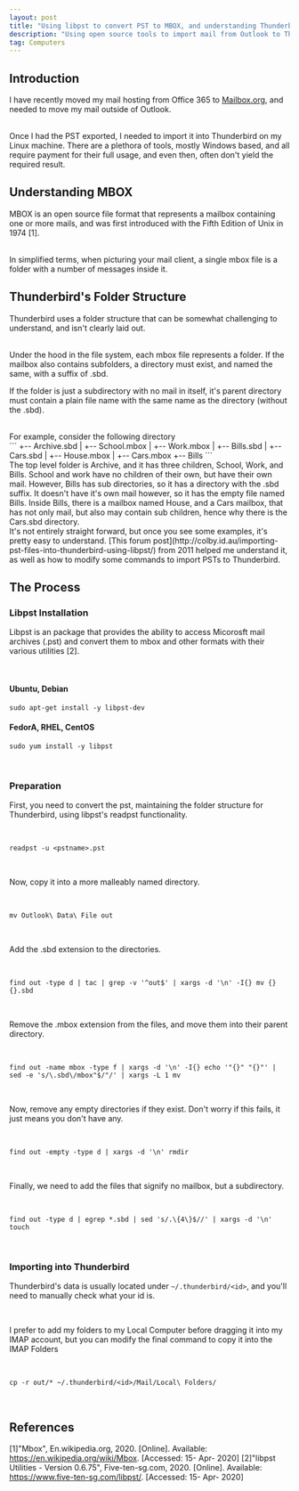 ```yaml
---
layout: post
title: "Using libpst to convert PST to MBOX, and understanding Thunderbird's folder structure"
description: "Using open source tools to import mail from Outlook to Thunderbird"
tag: Computers
---
```


## Introduction
I have recently moved my mail hosting from Office 365 to [Mailbox.org](mailbox.org), and needed to move my mail outside of Outlook. 

<br>
Once I had the PST exported, I needed to import it into Thunderbird on my Linux machine. There are a plethora of tools, mostly Windows based, and all require payment for their full usage, and even then, often don't yield the required result.


## Understanding MBOX
MBOX is an open source file format that represents a mailbox containing one or more mails, and was first introduced with the Fifth Edition of Unix in 1974 [1].

<br>
In simplified terms, when picturing your mail client, a single mbox file is a folder with a number of messages inside it.

## Thunderbird's Folder Structure
Thunderbird uses a folder structure that can be somewhat challenging to understand, and isn't clearly laid out.

<br>
Under the hood in the file system, each mbox file represents a folder. If the mailbox also contains subfolders, a directory must exist, and named the same, with a suffix of .sbd.

If the folder is just a subdirectory with no mail in itself, it's parent directory must contain a plain file name with the same name as the directory (without the .sbd).

<br>
For example, consider the following directory

<br>
```
+-- Archive.sbd
|   +-- School.mbox
|   +-- Work.mbox
|   +-- Bills.sbd
    |   +-- Cars.sbd
    |   +-- House.mbox
    |   +-- Cars.mbox
    +-- Bills
```

<br>
The top level folder is Archive, and it has three children, School, Work, and Bills.
School and work have no children of their own, but have their own mail. However, Bills has sub directories, so it has a directory with the .sbd suffix. It doesn't have it's own mail however, so it has the empty file named Bills.
Inside Bills, there is a mailbox named House, and a Cars mailbox, that has not only mail, but also may contain sub children, hence why there is the Cars.sbd directory.

<br>
It's not entirely straight forward, but once you see some examples, it's pretty easy to understand. [This forum post](http://colby.id.au/importing-pst-files-into-thunderbird-using-libpst/) from 2011 helped me understand it, as well as how to modify some commands to import PSTs to Thunderbird.

<br>

## The Process

### Libpst Installation
Libpst is an package that provides the ability to access Micorosft mail archives (.pst) and convert them to mbox and other formats with their various utilities [2].

<br>

#### Ubuntu, Debian
`sudo apt-get install -y libpst-dev`

#### FedorA, RHEL, CentOS
`sudo yum install -y libpst`

<br>

### Preparation
First, you need to convert the pst, maintaining the folder structure for Thunderbird, using libpst's readpst functionality.

<br>

`readpst -u <pstname>.pst`

<br>

Now, copy it into a more malleably named directory.

<br>

`mv Outlook\ Data\ File out`

<br>

Add the .sbd extension to the directories.

<br>

`find out -type d | tac | grep -v '^out$' | xargs -d '\n' -I{} mv {} {}.sbd`

<br>

Remove the .mbox extension from the files, and move them into their parent directory.

<br>

`find out -name mbox -type f | xargs -d '\n' -I{} echo '"{}" "{}"' | sed -e 's/\.sbd\/mbox"$/"/' | xargs -L 1 mv`

<br>

Now, remove any empty directories if they exist. Don't worry if this fails, it just means you don't have any.

<br>

`find out -empty -type d | xargs -d '\n' rmdir`

<br>

Finally, we need to add the files that signify no mailbox, but a subdirectory.

<br>

`find out -type d | egrep *.sbd | sed 's/.\{4\}$//' | xargs -d '\n' touch`


<br>

### Importing into Thunderbird
Thunderbird's data is usually located under `~/.thunderbird/<id>`, and you'll need to manually check what your id is.

<br>

I prefer to add my folders to my Local Computer before dragging it into my IMAP account, but you can modify the final command to copy it into the IMAP Folders

<br>

`cp -r out/* ~/.thunderbird/<id>/Mail/Local\ Folders/`

<br>

## References
[1]"Mbox", En.wikipedia.org, 2020. [Online]. Available: https://en.wikipedia.org/wiki/Mbox. [Accessed: 15- Apr- 2020]
[2]"libpst Utilities - Version 0.6.75", Five-ten-sg.com, 2020. [Online]. Available: https://www.five-ten-sg.com/libpst/. [Accessed: 15- Apr- 2020]
